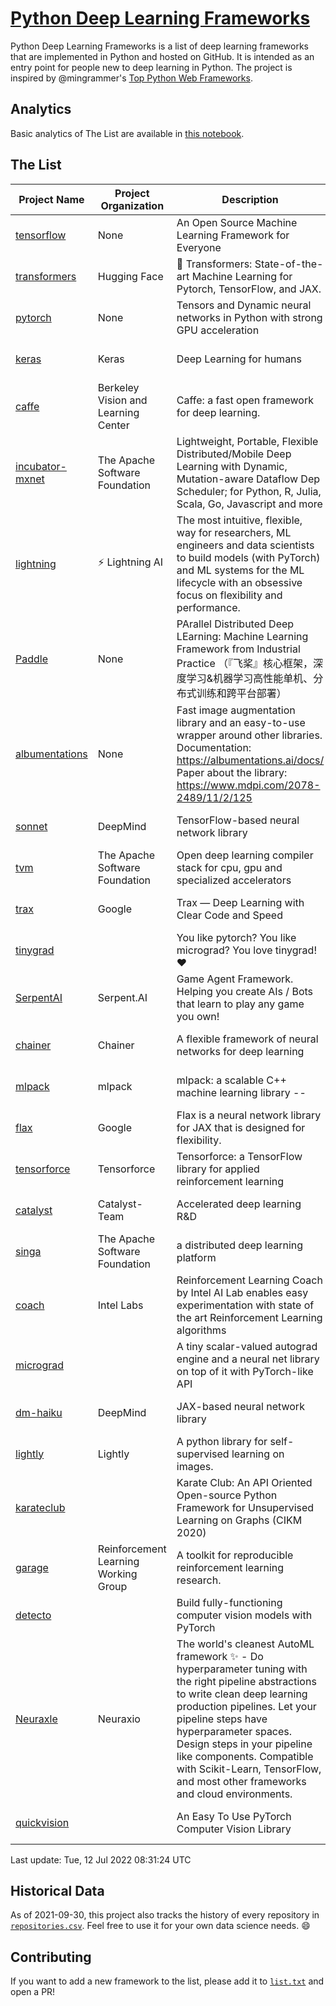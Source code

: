 # [Python Deep Learning Frameworks](https://www.github.com/shimst3r/python-deep-learning-frameworks)

Python Deep Learning Frameworks is a list of deep learning frameworks that are implemented in Python and hosted on GitHub. It is intended as an entry point for people new to deep learning in Python. The project is inspired by @mingrammer's [Top Python Web Frameworks](https://github.com/mingrammer/python-web-framework-stars).

## Analytics

Basic analytics of The List are available in [this notebook](./notebooks/development_over_time.ipynb).

## The List

| Project Name | Project Organization | Description | Stars | Forks | Open Issues | Last Commit |
| ------------ | -------------------- | ----------- | ----: | ----: | ----------: | ----------- |
| [tensorflow](https://tensorflow.org) | None | An Open Source Machine Learning Framework for Everyone | 166321 | 86954 | 2324 | 0 day(s) ago |
| [transformers](https://huggingface.co/transformers) | Hugging Face | 🤗 Transformers: State-of-the-art Machine Learning for Pytorch, TensorFlow, and JAX. | 66783 | 15507 | 516 | 0 day(s) ago |
| [pytorch](https://pytorch.org) | None | Tensors and Dynamic neural networks in Python with strong GPU acceleration | 57274 | 15935 | 9601 | 0 day(s) ago |
| [keras](http://keras.io/) | Keras | Deep Learning for humans | 55643 | 19139 | 349 | 0 day(s) ago |
| [caffe](http://caffe.berkeleyvision.org/) | Berkeley Vision and Learning Center | Caffe: a fast open framework for deep learning. | 32741 | 19004 | 1180 | 1 day(s) ago |
| [incubator-mxnet](https://mxnet.apache.org) | The Apache Software Foundation | Lightweight, Portable, Flexible Distributed/Mobile Deep Learning with Dynamic, Mutation-aware Dataflow Dep Scheduler; for Python, R, Julia, Scala, Go, Javascript and more | 20023 | 6886 | 1990 | 0 day(s) ago |
| [lightning](https://lightning.ai) | ⚡️ Lightning AI  | The most intuitive, flexible, way for researchers, ML engineers and data scientists to build models (with PyTorch) and ML systems for the ML lifecycle with an obsessive focus on flexibility and performance. | 19322 | 2492 | 539 | 0 day(s) ago |
| [Paddle](http://www.paddlepaddle.org/) | None | PArallel Distributed Deep LEarning: Machine Learning Framework from Industrial Practice （『飞桨』核心框架，深度学习&机器学习高性能单机、分布式训练和跨平台部署） | 18518 | 4610 | 2897 | 0 day(s) ago |
| [albumentations](https://albumentations.ai) | None | Fast image augmentation library and an easy-to-use wrapper around other libraries. Documentation:  https://albumentations.ai/docs/ Paper about the library: https://www.mdpi.com/2078-2489/11/2/125 | 10532 | 1352 | 284 | 0 day(s) ago |
| [sonnet](https://sonnet.dev/) | DeepMind | TensorFlow-based neural network library | 9323 | 1330 | 30 | 0 day(s) ago |
| [tvm](https://tvm.apache.org/) | The Apache Software Foundation | Open deep learning compiler stack for cpu, gpu and specialized accelerators | 8307 | 2602 | 529 | 0 day(s) ago |
| [trax](https://github.com/google/trax) | Google | Trax — Deep Learning with Clear Code and Speed | 6989 | 724 | 96 | 0 day(s) ago |
| [tinygrad](https://github.com/geohot/tinygrad) |  | You like pytorch? You like micrograd? You love tinygrad! ❤️  | 6378 | 645 | 24 | 0 day(s) ago |
| [SerpentAI](http://serpent.ai) | Serpent.AI | Game Agent Framework. Helping you create AIs / Bots that learn to play any game you own! | 6289 | 742 | 2 | 1 day(s) ago |
| [chainer](https://chainer.org) | Chainer | A flexible framework of neural networks for deep learning | 5694 | 1384 | 10 | 3 day(s) ago |
| [mlpack](https://www.mlpack.org/) | mlpack | mlpack: a scalable C++ machine learning library --  | 4034 | 1431 | 56 | 1 day(s) ago |
| [flax](https://flax.readthedocs.io) | Google | Flax is a neural network library for JAX that is designed for flexibility. | 3289 | 374 | 123 | 0 day(s) ago |
| [tensorforce](https://github.com/tensorforce/tensorforce) | Tensorforce | Tensorforce: a TensorFlow library for applied reinforcement learning | 3149 | 529 | 25 | 4 day(s) ago |
| [catalyst](https://catalyst-team.com) | Catalyst-Team | Accelerated deep learning R&D | 2959 | 364 | 6 | 0 day(s) ago |
| [singa](https://github.com/apache/singa) | The Apache Software Foundation | a distributed deep learning platform | 2624 | 834 | 41 | 1 day(s) ago |
| [coach](https://intellabs.github.io/coach/) | Intel Labs | Reinforcement Learning Coach by Intel AI Lab enables easy experimentation with state of the art Reinforcement Learning algorithms | 2163 | 432 | 90 | 5 day(s) ago |
| [micrograd](https://github.com/karpathy/micrograd) |  | A tiny scalar-valued autograd engine and a neural net library on top of it with PyTorch-like API | 2125 | 172 | 8 | 1 day(s) ago |
| [dm-haiku](https://dm-haiku.readthedocs.io) | DeepMind | JAX-based neural network library | 2035 | 154 | 69 | 0 day(s) ago |
| [lightly](https://github.com/lightly-ai/lightly) | Lightly | A python library for self-supervised learning on images. | 1677 | 134 | 67 | 2 day(s) ago |
| [karateclub](https://karateclub.readthedocs.io) |  | Karate Club: An API Oriented Open-source Python Framework for Unsupervised Learning on Graphs (CIKM 2020) | 1665 | 208 | 1 | 0 day(s) ago |
| [garage](https://github.com/rlworkgroup/garage) | Reinforcement Learning Working Group | A toolkit for reproducible reinforcement learning research. | 1482 | 267 | 225 | 1 day(s) ago |
| [detecto](https://detecto.readthedocs.io/) |  | Build fully-functioning computer vision models with PyTorch | 554 | 94 | 36 | 11 day(s) ago |
| [Neuraxle](https://www.neuraxle.org/) | Neuraxio | The world's cleanest AutoML framework ✨ - Do hyperparameter tuning with the right pipeline abstractions to write clean deep learning production pipelines. Let your pipeline steps have hyperparameter spaces. Design steps in your pipeline like components. Compatible with Scikit-Learn, TensorFlow, and most other frameworks and cloud environments. | 528 | 53 | 68 | 3 day(s) ago |
| [quickvision](https://github.com/oke-aditya/quickvision) |  | An Easy To Use PyTorch Computer Vision Library | 49 | 5 | 19 | 57 day(s) ago |

Last update: Tue, 12 Jul 2022 08:31:24 UTC

## Historical Data

As of 2021-09-30, this project also tracks the history of every repository in [`repositories.csv`](./repositories.csv). Feel free to use it for your own data science needs. :smile:

## Contributing

If you want to add a new framework to the list, please add it to [`list.txt`](./python-deep-learning-frameworks/list.txt) and open a PR!